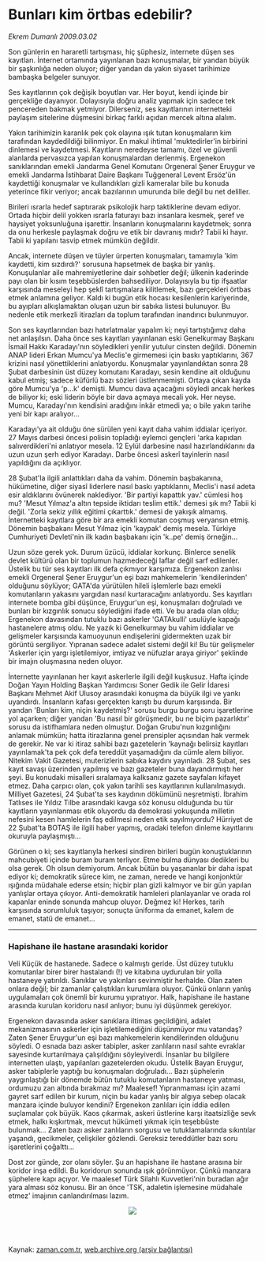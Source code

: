 # Bunları kim örtbas edebilir?

*Ekrem Dumanlı 2009.03.02*

<td class="columnist-detail">
<p>Son günlerin en hararetli tartışması, hiç şüphesiz, internete düşen ses kayıtları. İnternet ortamında yayınlanan bazı konuşmalar, bir yandan büyük bir şaşkınlığa neden oluyor; diğer yandan da yakın siyaset tarihimize bambaşka belgeler sunuyor.</p>
<p>
<div id="haberMetinDiv">
<p> Ses kayıtlarının çok değişik boyutları var. Her boyut, kendi içinde bir gerçekliğe dayanıyor. Dolayısıyla doğru analiz yapmak için sadece tek pencereden bakmak yetmiyor. Dilerseniz, ses kayıtlarının internetteki paylaşım sitelerine düşmesini birkaç farklı açıdan mercek altına alalım.
<p>Yakın tarihimizin karanlık pek çok olayına ışık tutan konuşmaların kim tarafından kaydedildiği bilinmiyor. En makul ihtimal 'muktedirler'in birbirini dinlemesi ve kaydetmesi. Kayıtların neredeyse tamamı, özel ve güvenli alanlarda pervasızca yapılan konuşmalardan derlenmiş. Ergenekon sanıklarından emekli Jandarma Genel Komutanı Orgeneral Şener Eruygur ve emekli Jandarma İstihbarat Daire Başkanı Tuğgeneral Levent Ersöz'ün kaydettiği konuşmalar ve kullandıkları gizli kameralar bile bu konuda yeterince fikir veriyor; ancak bazılarının umurunda bile değil bu net deliller.
<p>Birileri ısrarla hedef saptırarak psikolojik harp taktiklerine devam ediyor. Ortada hiçbir delil yokken ısrarla faturayı bazı insanlara kesmek, şeref ve haysiyet yoksunluğuna işarettir. İnsanların konuşmalarını kaydetmek; sonra da onu herkesle paylaşmak doğru ve etik bir davranış mıdır? Tabii ki hayır. Tabii ki yapılanı tasvip etmek mümkün değildir.
<p>Ancak, internete düşen ve tüyler ürperten konuşmaları, tamamıyla 'kim kaydetti, kim sızdırdı?' sorusuna hapsetmek de başka bir yanlış. Konuşulanlar aile mahremiyetlerine dair sohbetler değil; ülkenin kaderinde payı olan bir kısım teşebbüslerden bahsediliyor. Dolayısıyla bu tip ifşaatlar karşısında meseleyi hep şeklî tartışmalara kilitlemek, bazı gerçekleri örtbas etmek anlamına geliyor. Kaldı ki bugün etik hocası kesilenlerin kariyerinde, bu ayıpları alkışlamaktan oluşan uzun bir sabıka listesi bulunuyor. Bu nedenle etik merkezli itirazları da toplum tarafından inandırıcı bulunmuyor.
<p>Son ses kayıtlarından bazı hatırlatmalar yapalım ki; neyi tartıştığımız daha net anlaşılsın. Daha önce ses kayıtları yayınlanan eski Genelkurmay Başkanı İsmail Hakkı Karadayı'nın söyledikleri yenilir yutulur cinsten değildi. Dönemin ANAP lideri Erkan Mumcu'ya Meclis'e girmemesi için baskı yaptıklarını, 367 krizini nasıl yönettiklerini anlatıyordu. Konuşmalar yayınlandıktan sonra 28 Şubat darbesinin üst düzey komutanı Karadayı, sesin kendine ait olduğunu kabul etmiş; sadece küfürlü bazı sözleri üstlenmemişti. Ortaya çıkan kayda göre Mumcu'ya 'p...k' demişti. Mumcu dava açacağını söyledi ancak herkes de biliyor ki; eski liderin böyle bir dava açmaya mecali yok. Her neyse. Mumcu, Karadayı'nın kendisini aradığını inkâr etmedi ya; o bile yakın tarihe yeni bir kapı aralıyor...
<p> Karadayı'ya ait olduğu öne sürülen yeni kayıt daha vahim iddialar içeriyor. 27 Mayıs darbesi öncesi polisin topladığı eylemci gençleri 'arka kapıdan salıverdikleri'ni anlatıyor mesela. 12 Eylül darbesine nasıl hazırlandıklarını da uzun uzun şerh ediyor Karadayı. Darbe öncesi askerî tayinlerin nasıl yapıldığını da açıklıyor.
<p>28 Şubat'la ilgili anlattıkları daha da vahim. Dönemin başbakanına, hükümetine, diğer siyasî liderlere nasıl baskı yaptıklarını, Meclis'i nasıl adeta esir aldıklarını övünerek naklediyor. 'Bir partiyi kapattık yav.' cümlesi hoş mu? 'Mesut Yılmaz'a altın tepside iktidarı teslim ettik.' demesi şık mı? Tabii ki değil. 'Zorla sekiz yıllık eğitimi çıkarttık.' demesi de yakışık almamış. İnternetteki kayıtlara göre bir ara emekli komutan coşmuş veryansın etmiş. Dönemin başbakanı Mesut Yılmaz için 'kaypak' demiş mesela. Türkiye Cumhuriyeti Devleti'nin ilk kadın başbakanı için 'k..pe' demiş örneğin...
<p>Uzun söze gerek yok. Durum üzücü, iddialar korkunç. Binlerce senelik devlet kültürü olan bir toplumun hazmedeceği laflar değil sarf edilenler. Üstelik bu tür ses kayıtları ilk defa çıkmıyor karşımıza. Ergenekon zanlısı emekli Orgeneral Şener Eruygur'un eşi bazı mahkemelerin 'kendilerinden' olduğunu söylüyor; GATA'da yürütülen hileli işlemlerle bazı emekli komutanların yakasını yargıdan nasıl kurtaracağını anlatıyordu. Ses kayıtları internete bomba gibi düşünce, Eruygur'un eşi, konuşmaları doğruladı ve bunları bir kızgınlık sonucu söylediğini ifade etti. Ve bu arada olan oldu; Ergenekon davasından tutuklu bazı askerler 'GATAkulli' usulüyle kapağı hastanelere atmış oldu. Ne yazık ki Genelkurmay bu vahim iddialar ve gelişmeler karşısında kamuoyunun endişelerini gidermekten uzak bir görüntü sergiliyor. Yıpranan sadece adalet sistemi değil ki! Bu tür gelişmeler 'Askerler için yargı işletilemiyor, imtiyaz ve nüfuzlar araya giriyor' şeklinde bir imajın oluşmasına neden oluyor. 
<p>İnternette yayınlanan her kayıt askerlerle ilgili değil kuşkusuz. Hafta içinde Doğan Yayın Holding Başkan Yardımcısı Soner Gedik ile Gelir İdaresi Başkanı Mehmet Akif Ulusoy arasındaki konuşma da büyük ilgi ve yankı uyandırdı. İnsanların kafası gerçekten karıştı bu durum karşısında. Bir yandan 'Bunları kim, niçin kaydetmiş?' sorusu burgu burgu soru işaretlerine yol açarken; diğer yandan 'Bu nasıl bir görüşmedir, bu ne biçim pazarlıktır' sorusu da istifhamlara neden olmuştur. Doğan Grubu'nun kızgınlığını anlamak mümkün; hatta itirazlarına genel prensipler açısından hak vermek de gerekir. Ne var ki itiraz sahibi bazı gazetelerin 'kaynağı belirsiz kayıtları yayınlamak'ta pek çok defa tereddüt yaşamadığını da cümle alem biliyor. Nitekim Vakit Gazetesi, muterizlerin sabıka kaydını yayınladı. 28 Şubat, ses kayıt savaşı üzerinden yapılmış ve bazı gazeteler buna dayandırmıştı her şeyi. Bu konudaki misalleri sıralamaya kalksanız gazete sayfaları kifayet etmez. Daha çarpıcı olan, çok yakın tarihli ses kayıtlarının kullanılmasıydı. Milliyet Gazetesi, 24 Şubat'ta ses kaydının dökümünü neşretmişti. İbrahim Tatlıses ile Yıldız Tilbe arasındaki kavga söz konusu olduğunda bu tür kayıtların yayınlanması etik oluyordu da demokrasi yokuşunda milletin nefesini kesen hamlelerin faş edilmesi neden etik sayılmıyordu? Hürriyet de 22 Şubat'ta BOTAŞ ile ilgili haber yapmış, oradaki telefon dinleme kayıtlarını okuruyla paylaşmıştı...
<p>Görünen o ki; ses kayıtlarıyla herkesi sindiren birileri bugün konuştuklarının mahcubiyeti içinde buram buram terliyor. Etme bulma dünyası dedikleri bu olsa gerek. Oh olsun demiyorum. Ancak bütün bu yaşananlar bir daha ispat ediyor ki; demokratik sürece kim, ne zaman, nerede ve hangi konjonktür ışığında müdahale ederse etsin; hiçbir plan gizli kalmıyor ve bir gün yapılan yanlışlar ortaya çıkıyor. Anti-demokratik hamleleri planlayanlar ve orada rol kapanlar eninde sonunda mahcup oluyor. Değmez ki! Herkes, tarih karşısında sorumluluk taşıyor; sonuçta üniforma da emanet, kalem de emanet, statü de emanet...
<p><hr/>
<p><h3>Hapishane ile hastane arasındaki koridor</h3>
<p>Veli Küçük de hastanede. Sadece o kalmıştı geride. Üst düzey tutuklu komutanlar birer birer hastalandı (!) ve kitabına uydurulan bir yolla hastaneye yatırıldı. Sanıklar ve yakınları sevinmiştir herhalde. Olan zaten onlara değil; bir zamanlar çalıştıkları kurumlara oluyor. Çünkü onların yanlış uygulamaları çok önemli bir kurumu yıpratıyor. Halk, hapishane ile hastane arasında kurulan koridoru nasıl anlıyor; bunu iyi düşünmek gerekiyor.
<p>Ergenekon davasında asker sanıklara iltimas geçildiğini, adalet mekanizmasının askerler için işletilemediğini düşünmüyor mu vatandaş? Zaten Şener Eruygur'un eşi bazı mahkemelerin kendilerinden olduğunu söyledi. O esnada bazı asker tabipler, asker zanlıların nasıl sahte evraklar sayesinde kurtarılmaya çalışıldığını söyleyiverdi. İnsanlar bu bilgilere internetten ulaştı, yapılanları gazetelerden okudu. Üstelik Bayan Eruygur, asker tabiplerle yaptığı bu konuşmaları doğruladı... Bazı şüphelerin yaygınlaştığı bir dönemde bütün tutuklu komutanların hastaneye yatması, ordumuzu zan altında bırakmaz mı? Maalesef! Yıpranmaması için azami gayret sarf edilen bir kurum, niçin bu kadar yanlış bir algıya sebep olacak manzara içinde buluyor kendini? Ergenekon zanlıları için iddia edilen suçlamalar çok büyük. Kaos çıkarmak, askeri üstlerine karşı itaatsizliğe sevk etmek, halkı kışkırtmak, mevcut hükümeti yıkmak için teşebbüste bulunmak... Zaten bazı asker zanlıların sorgusu ve tutuklamalarında sıkıntılar yaşandı, gecikmeler, çelişkiler gözlendi. Gereksiz tereddütler bazı soru işaretlerini çoğalttı...
<p>Dost zor günde, zor olanı söyler. Şu an hapishane ile hastane arasına bir koridor inşa edildi. Bu koridorun sonunda ışık görünmüyor. Çünkü manzara şüphelere kapı açıyor. Ve maalesef Türk Silahlı Kuvvetleri'nin buradan ağır yara alması söz konusu. Bir an önce 'TSK, adaletin işlemesine müdahale etmez' imajının canlandırılması lazım.
<p><p align="center"><img border="0" src="http://web.archive.org/web/20120326164545im_/http://medya.zaman.com.tr/2009/03/02/tiraj.gif"/>
<p></p></p></p></p></p></p></p></p></p></p></p></p></p></p></p></p></p></p></div>
</p>


<p><br>
		 </br></p></td>

Kaynak: [zaman.com.tr](http://zaman.com.tr/yazar.do?yazino=820651), [web.archive.org (arşiv bağlantısı)](http://web.archive.org/web/20120326164545/http://www.zaman.com.tr:80/yazar.do?yazino=820651)

